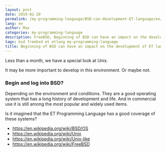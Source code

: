 ```yaml
---
layout: post
date: 2019-02-20
permalink: /my-programming-language/BSD-can-development-ET-language/en/
lang: en
author: Max
categories: my-programming-language
description: FreeBSD, Beginning of BSD can have an impact on the development of ET language...
tags: bsd freebsd et etlang my-programming-language
title: Beginning of BSD can have an impact on the development of ET language?
---
```


Less than a month, we have a special look at Unix.

It may be more important to develop in this environment.
Or maybe not.

### Begin and log into BSD?

Depending on the environment and conditions.
They are a good operating system that has a long history of development and life.
And in commercial use it is still among the most popular and widely used items.


Is it imagined that the ET Programming Language has a good coverage of these systems?

- https://en.wikipedia.org/wiki/BSD/OS
- https://en.wikipedia.org/wiki/Unix
- https://en.wikipedia.org/wiki/Unix-like
- https://en.wikipedia.org/wiki/FreeBSD

